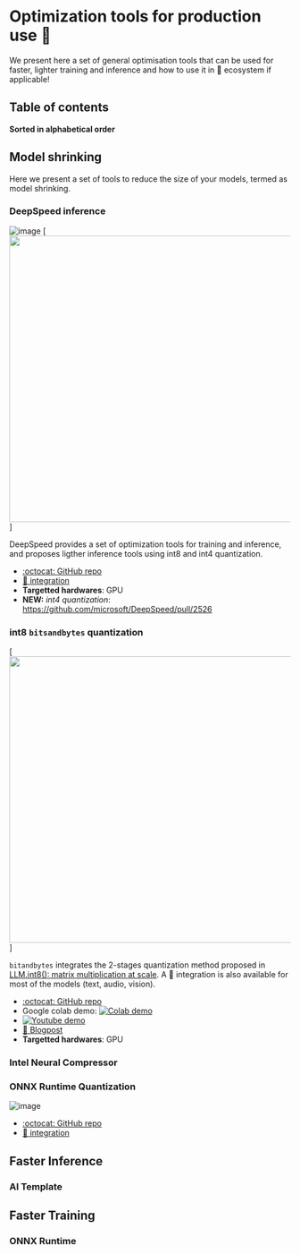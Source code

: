 # Optimization tools for production use 🤗

We present here a set of general optimisation tools that can be used for faster, lighter training and inference and how to use it in 🤗 ecosystem if applicable!

## Table of contents

**Sorted in alphabetical order**

## Model shrinking

Here we present a set of tools to reduce the size of your models, termed as model shrinking.

### DeepSpeed inference

![image]()
[<img src="[image]([https://huggingface.co/blog/assets/96_hf_bitsandbytes_integration/Thumbnail_blue.png](https://github.com/microsoft/DeepSpeed/blob/master/docs/assets/images/deepspeed-logo-uppercase-white.svg))" width="512"/>]



DeepSpeed provides a set of optimization tools for training and inference, and proposes ligther inference tools using int8 and int4 quantization. 

- [:octocat: GitHub repo](https://github.com/microsoft/DeepSpeed)
- [🤗 integration](https://huggingface.co/docs/transformers/main_classes/deepspeed#deepspeed-integration)
- **Targetted hardwares**: GPU
- **NEW:** *int4 quantization*: https://github.com/microsoft/DeepSpeed/pull/2526 

### int8 `bitsandbytes` quantization

[<img src="[image](https://huggingface.co/blog/assets/96_hf_bitsandbytes_integration/Thumbnail_blue.png)" width="512"/>]

`bitandbytes` integrates the 2-stages quantization method proposed in [LLM.int8(): matrix multiplication at scale](https://arxiv.org/abs/2208.07339). A 🤗 integration is also available for most of the models (text, audio, vision).

- [:octocat: GitHub repo](https://github.com/TimDettmers/bitsandbytes)
- Google colab demo: [![Colab demo](https://colab.research.google.com/assets/colab-badge.svg)](https://colab.research.google.com/drive/1qOjXfQIAULfKvZqwCen8-MoWKGdSatZ4#scrollTo=W8tQtyjp75O_)
- [![Youtube demo]("./assets/logos/youtube-music.png")](https://www.youtube.com/watch?v=lI3bZzsQcjs)
- [:closed_book: Blogpost](https://huggingface.co/blog/hf-bitsandbytes-integration)
- **Targetted hardwares**: GPU

### Intel Neural Compressor

### ONNX Runtime Quantization

![image](https://github.com/microsoft/onnxruntime/blob/main/docs/images/ONNX_Runtime_logo_dark.png)

- [:octocat: GitHub repo](https://github.com/microsoft/onnxruntime)
- [🤗 integration](https://huggingface.co/docs/optimum/onnxruntime/overview)

## Faster Inference 

### AI Template

## Faster Training

### ONNX Runtime
